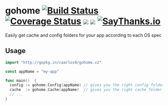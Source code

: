 # gohome [![Build Status](https://travis-ci.org/caarlos0/gohome.svg?branch=master)](https://travis-ci.org/caarlos0/gohome) [![Coverage Status](https://coveralls.io/repos/caarlos0/gohome/badge.svg?branch=master&service=github)](https://coveralls.io/github/caarlos0/gohome?branch=master) [![](https://godoc.org/github.com/caarlos0/gohome?status.svg)](http://godoc.org/github.com/caarlos0/gohome) [![](http://goreportcard.com/badge/caarlos0/gohome)](http://goreportcard.com/report/caarlos0/gohome) [![SayThanks.io](https://img.shields.io/badge/SayThanks.io-%E2%98%BC-1EAEDB.svg?style=flat-square)](https://saythanks.io/to/caarlos0)

Easily get cache and config folders for your app according to each OS spec

## Usage

```go
import "http://gopkg.in/caarlos0/gohome.v2"

const appName = "my-app"

func main()  {
  config := gohome.Config(appName) // gives you the right config folder for the current OS
  cache  := gohome.Cache(appName)  // gives you the right cache folder for the current OS
  // ...
}
```
